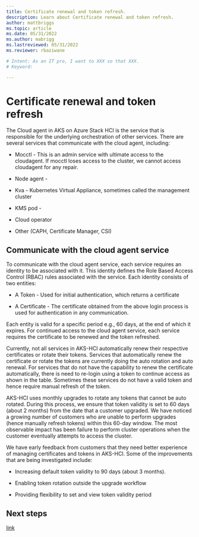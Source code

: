 ```yaml
---
title: Certificate renewal and token refresh.
description: Learn about Certificate renewal and token refresh.
author: mattbriggs
ms.topic: article
ms.date: 05/31/2022
ms.author: mabrigg 
ms.lastreviewed: 05/31/2022
ms.reviewer: rbaziwane

# Intent: As an IT pro, I want to XXX so that XXX.
# Keyword: 

---
```


# Certificate renewal and token refresh

The Cloud agent in AKS on Azure Stack HCI is the service that is responsible for the underlying orchestration of other services. There are several services that communicate with the cloud agent, including:

-   Mocctl - This is an admin service with ultimate access to the cloudagent. If mocctl loses access to the cluster, we cannot access cloudagent for any repair.

-   Node agent -

-   Kva - Kubernetes Virtual Appliance, sometimes called the management cluster

-   KMS pod -

-   Cloud operator

-   Other (CAPH, Certificate Manager, CSI)

## Communicate with the cloud agent service

To communicate with the cloud agent service, each service requires an identity to be associated with it. This identity defines the Role Based Access Control (RBAC) rules associated with the service. Each identity consists of two entities:

-   A Token - Used for initial authentication, which returns a certificate

-   A Certificate - The certificate obtained from the above login process is used for authentication in any communication.

Each entity is valid for a specific period e.g., 60 days, at the end of which it expires. For continued access to the cloud agent service, each service requires the certificate to be renewed and the token refreshed.

Currently, not all services in AKS-HCI automatically renew their respective certificates or rotate their tokens. Services that automatically renew the certificate or rotate the tokens are currently doing the auto rotation and auto renewal. For services that do not have the capability to renew the certificate automatically, there is need to re-login using a token to continue access as shown in the table. Sometimes these services do not have a valid token and hence require manual refresh of the token.

AKS-HCI uses monthly upgrades to rotate any tokens that cannot be auto rotated. During this process, we ensure that token validity is set to 60 days (about 2 months) from the date that a customer upgraded. We have noticed a growing number of customers who are unable to perform upgrades (hence manually refresh tokens) within this 60-day window. The most observable impact has been failure to perform cluster operations when the customer eventually attempts to access the cluster.

We have early feedback from customers that they need better experience of managing certificates and tokens in AKS-HCI. Some of the improvements that are being investigated include:

-   Increasing default token validity to 90 days (about 3 months).

-   Enabling token rotation outside the upgrade workflow

-   Providing flexibility to set and view token validity period

## Next steps

[link](content.md)